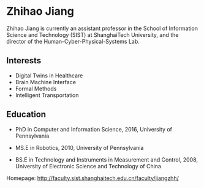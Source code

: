 # Zhihao Jiang

Zhihao Jiang is currently an assistant professor in the School of Information Science and Technology (SIST) at ShanghaiTech University, and the director of the Human-Cyber-Physical-Systems Lab.

## Interests
- Digital Twins in Healthcare
- Brain Machine Interface
- Formal Methods
- Intelligent Transportation

## Education
- PhD in Computer and Information Science, 2016, University of Pennsylvania

- MS.E in Robotics, 2010, University of Pennsylvania

- BS.E in Technology and Instruments in Measurement and Control, 2008, University of Electronic Science and Technology of China

Homepage: http://faculty.sist.shanghaitech.edu.cn/faculty/jiangzhh/
